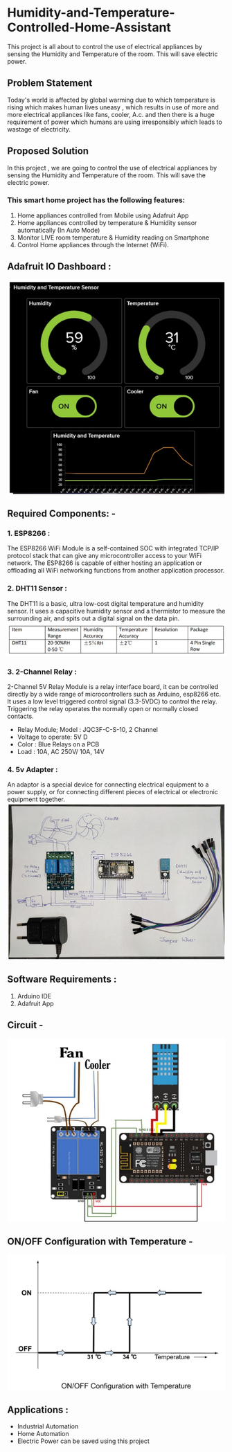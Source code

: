 # Humidity-and-Temperature-Controlled-Home-Assistant
This project is all about to control the use of electrical appliances by sensing the Humidity and Temperature of the room. This will save electric power.
## Problem Statement
Today's world is affected by global warming due to which temperature is rising
which makes human lives uneasy , which results in use of more and more
electrical appliances like fans, cooler, A.c. and then there is a huge requirement
of power which humans are using irresponsibly which leads to wastage of
electricity.
## Proposed Solution
In this project , we are going to control the use of electrical appliances by
sensing the Humidity and Temperature of the room. This will save the electric
power.
### This smart home project has the following features:
1. Home appliances controlled from Mobile using Adafruit App
2. Home appliances controlled by temperature & Humidity sensor
automatically (In Auto Mode)
3. Monitor LIVE room temperature & Humidity reading on Smartphone
4. Control Home appliances through the Internet (WiFi).
## Adafruit IO Dashboard :
![](Adafruit-IO-Dashboard.jpg)
## Required Components: -
### 1. ESP8266 :
The ESP8266 WiFi Module is a self-contained SOC with integrated TCP/IP protocol
stack that can give any microcontroller access to your WiFi network. The ESP8266 is
capable of either hosting an application or offloading all WiFi networking functions
from another application processor.
### 2. DHT11 Sensor :
The DHT11 is a basic, ultra low-cost digital temperature and humidity sensor. It
uses a capacitive humidity sensor and a thermistor to measure the surrounding
air, and spits out a digital signal on the data pin.
![](DHT11.jpg)
### 3. 2-Channel Relay :
2-Channel 5V Relay Module is a relay interface board, it can be controlled
directly by a wide range of microcontrollers such as Arduino, esp8266 etc. It uses
a low level triggered control signal (3.3-5VDC) to control the relay. Triggering the
relay operates the normally open or normally closed contacts.
* Relay Module; Model : JQC3F-C-S-10, 2 Channel
* Voltage to operate: 5V D
* Color : Blue Relays on a PCB
* Load : 10A, AC 250V/ 10A, 14V
### 4. 5v Adapter :
An adaptor is a special device for connecting electrical equipment to a power
supply, or for connecting different pieces of electrical or electronic equipment
together.
![](Required_Components.jpg)
## Software Requirements :
1. Arduino IDE
2. Adafruit App
## Circuit -
![](Circuit.jpg)
## ON/OFF Configuration with Temperature -
![](On-Off_Configuration_with_Temperature.jpg)
## Applications :
* Industrial Automation
* Home Automation
* Electric Power can be saved using this project
